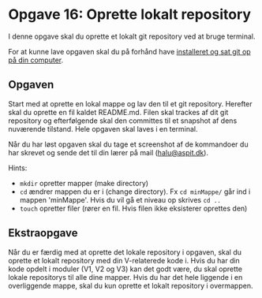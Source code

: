 # Opgave 16: Oprette lokalt repository

I denne opgave skal du oprette et lokalt git repository ved at bruge terminal.

For at kunne lave opgaven skal du på forhånd have [installeret og sat git op på din computer](https://github.com/Visualisering-DK/github/blob/master/README.md#for-at-komme-igang).


## Opgaven

Start med at oprette en lokal mappe og lav den til et git repository. Herefter skal du oprette en fil kaldet README.md. Filen skal trackes af dit git repository og efterfølgende skal den committes til et snapshot af dens nuværende tilstand. Hele opgaven skal laves i en terminal. 

Når du har løst opgaven skal du tage et screenshot af de kommandoer du har skrevet og sende det til din lærer på mail (halu@aspit.dk).

Hints:
* `mkdir` opretter mapper (make directory)
* `cd` ændrer mappen du er i (change directory). Fx `cd minMappe/` går ind i mappen 'minMappe'. Hvis du vil gå et niveau op skrives `cd ..`
* `touch` opretter filer (rører en fil. Hvis filen ikke eksisterer oprettes den)

## Ekstraopgave

Når du er færdig med at oprette det lokale repository i opgaven, skal du oprette et lokalt repository med din V-relaterede kode i.
Hvis du har din kode opdelt i moduler (V1, V2 og V3) kan det godt være, du skal oprette lokale repositorys til alle dine mapper. Hvis du har det hele liggende i en overliggende mappe, skal du kun oprette et lokalt repository i overmappen.
